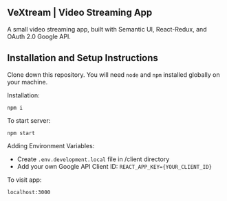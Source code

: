 ## VeXtream | Video Streaming App

A small video streaming app, built with Semantic UI, React-Redux, and OAuth 2.0 Google API.

## Installation and Setup Instructions

Clone down this repository. You will need `node` and `npm` installed globally on your machine.

Installation:

`npm i`

To start server:

`npm start`

Adding Environment Variables:

- Create `.env.development.local` file in /client directory
- Add your own Google API Client ID: `REACT_APP_KEY={YOUR_CLIENT_ID}`

To visit app:

`localhost:3000`
